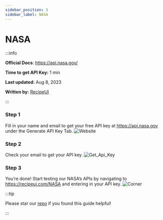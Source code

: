 ```yaml
---
sidebar_position: 3
sidebar_label: NASA
---
```


# NASA    

:::info

**Official Docs**: https://api.nasa.gov/

**Time to get API Key:** 1 min

**Last updated:** Aug 8, 2023

**Written by:**  [RecipeUI](https://recipeui.com/)

:::

### Step 1
Fill in your name and email to get your free API key at https://api.nasa.gov under the Generate API Key Tab.
![Website](@site/static/img/guides/nasa1.png)

### Step 2
Check your email to get your API key.
![Get_Api_Key](@site/static/img/guides/nasa2.png)

### Step 3
You’re done! Start testing our NASA’s APIs by navigating to https://recipeui.com/NASA and entering in your API key.
![Corner](@site/static/img/guides/nasa3.gif)

:::tip

Please star our [repo](https://github.com/RecipeUI/RecipeUI) if you found this guide helpful!

:::